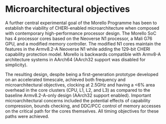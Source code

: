 # Microarchitectural objectives

A further central experimental goal of the Morello Programme has been to
establish the viability of CHERI-enabled microarchitecture when composed with
contemporary high-performance processor design.
The Morello SoC has 4 processor cores based on the Neoverse N1 processor, a
Mali G76 GPU, and a modified memory controller.
The modified N1 cores maintain the features in the Armv8.2-A Neoverse N1 while
adding the 129-bit CHERI capability protection model.
Morello is backwards compatible with Armv8-A architecture systems in AArch64
(AArch32 support was disabled for simplicity).

The resulting design, despite being a first-generation prototype developed on
an accelerated timescale, achieved both frequency and microarchitectural
objectives, clocking at 2.5GHz and having a <6% area overhead in the core
clusters (CPU, L1, L2, and L3) as compared to the baseline Armv8.2-A-only
design (AArch32 support enabled).
Important microarchitectural concerns included the potential effects of
capability compression, bounds checking, and DDC/PCC control of memory
accesses on the critical path for the cores themselves.
All timing objectives for these paths were achieved.
